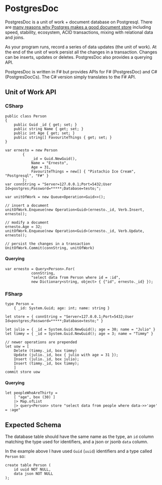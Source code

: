PostgresDoc
===========

PostgresDoc is a unit of work + document database on Postgresql. There are [many reasons why Postgres makes a good document store](http://withouttheloop.com/articles/2014-09-30-postgresql-nosql/) including speed, stability, ecosystem, ACID transactions, mixing with relational data and joins.

As your program runs, record a series of data updates (the unit of work). At the end of the unit of work persist all the changes in a transaction. Changes can be inserts, updates or deletes. PostgresDoc also provides a querying API. 

PostgresDoc is written in F# but provides APIs for F# (PostgresDoc) and C# (PostgresDocCs). The C# version simply translates to the F# API. 

Unit of Work API
----------------

### CSharp

	public class Person 
    {
        public Guid _id { get; set; }
        public string Name { get; set; }
        public int Age { get; set; }
        public string[] FavouriteThings { get; set; }
    }

	var ernesto = new Person
            {
                _id = Guid.NewGuid(),
                Name = "Ernesto",
                Age = 31,
                FavouriteThings = new[] { "Pistachio Ice Cream", "Postgresql", "F#" }
            };
	var connString = "Server=127.0.0.1;Port=5432;User Id=postgres;Password=*****;Database=testo;";

	var unitOfWork = new Queue<Operation<Guid>>();
	
	// insert a document
	unitOfWork.Enqueue(new Operation<Guid>(ernesto._id, Verb.Insert, ernesto));
	
	// modify a document
	ernesto.Age = 32;
	unitOfWork.Enqueue(new Operation<Guid>(ernesto._id, Verb.Update, ernesto));
	
	// persist the changes in a transaction
	UnitOfWork.Commit(connString, unitOfWork)

#### Querying

	var ernesto = Query<Person>.For(
                connString, 
                "select data from Person where id = :id", 
                new Dictionary<string, object> { {"id", ernesto._id} });

### FSharp

    type Person = 
        { _id: System.Guid; age: int; name: string }

    let store = { connString = "Server=127.0.0.1;Port=5432;User Id=postgres;Password=*****;Database=testo;" }

    let julio = { _id = System.Guid.NewGuid(); age = 30; name = "Julio" }
    let timmy = { _id = System.Guid.NewGuid(); age = 3; name = "Timmy" }
    
	// newer operations are prepended
    let uow = [ 
        Delete (timmy._id, box timmy)
        Update (julio._id, box { julio with age = 31 });
        Insert (julio._id, box julio);
        Insert (timmy._id, box timmy);
        ]
    commit store uow

#### Querying

    let peopleWhoAreThirty = 
        [ "age", box (30) ] 
        |> Map.ofList
        |> query<Person> store "select data from people where data->>'age' = :age"

Expected Schema
---------------

The database table should have the same name as the type, an `id` column matching the type used for identifiers, and a json or jsonb `data` column.

In the example above I have used `Guid` (`uuid`) identifiers and a type called `Person` so:
 
	create table Person ( 
		id uuid NOT NULL,
		data json NOT NULL 
	);
